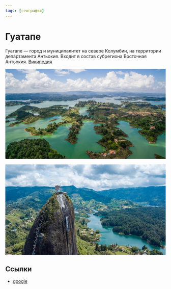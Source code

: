 ```yaml
---
tags: [география]
---
```

# Гуатапе

Гуатапе — город и муниципалитет на севере Колумбии, на территории департамента Антьокия. Входит в состав субрегиона Восточная Антьокия. [Википедия](https://ru.wikipedia.org/wiki/%D0%93%D1%83%D0%B0%D1%82%D0%B0%D0%BF%D0%B5)

![guatape.jpg](../assets/guatape.jpg)

![Peñón_Guatapé_Colombia_Medellín_hillsn_1992.jpg](../assets/Pe%C3%B1%C3%B3n_Guatap%C3%A9_Colombia_Medell%C3%ADn_hillsn_1992.jpg)

## Ссылки

* [google](https://www.google.com/search?q=guatape&oq=guatape&aqs=chrome..69i57j46j0l3j69i60l2j69i61.21195j1j7&sourceid=chrome&ie=UTF-8)